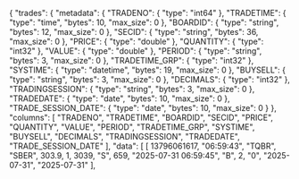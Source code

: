 {
    "trades": {
        "metadata": {
            "TRADENO": {
                "type": "int64"
            },
            "TRADETIME": {
                "type": "time",
                "bytes": 10,
                "max_size": 0
            },
            "BOARDID": {
                "type": "string",
                "bytes": 12,
                "max_size": 0
            },
            "SECID": {
                "type": "string",
                "bytes": 36,
                "max_size": 0
            },
            "PRICE": {
                "type": "double"
            },
            "QUANTITY": {
                "type": "int32"
            },
            "VALUE": {
                "type": "double"
            },
            "PERIOD": {
                "type": "string",
                "bytes": 3,
                "max_size": 0
            },
            "TRADETIME_GRP": {
                "type": "int32"
            },
            "SYSTIME": {
                "type": "datetime",
                "bytes": 19,
                "max_size": 0
            },
            "BUYSELL": {
                "type": "string",
                "bytes": 3,
                "max_size": 0
            },
            "DECIMALS": {
                "type": "int32"
            },
            "TRADINGSESSION": {
                "type": "string",
                "bytes": 3,
                "max_size": 0
            },
            "TRADEDATE": {
                "type": "date",
                "bytes": 10,
                "max_size": 0
            },
            "TRADE_SESSION_DATE": {
                "type": "date",
                "bytes": 10,
                "max_size": 0
            }
        },
        "columns": [
            "TRADENO",
            "TRADETIME",
            "BOARDID",
            "SECID",
            "PRICE",
            "QUANTITY",
            "VALUE",
            "PERIOD",
            "TRADETIME_GRP",
            "SYSTIME",
            "BUYSELL",
            "DECIMALS",
            "TRADINGSESSION",
            "TRADEDATE",
            "TRADE_SESSION_DATE"
        ],
        "data": [
            [
                13796061617,
                "06:59:43",
                "TQBR",
                "SBER",
                303.9,
                1,
                3039,
                "S",
                659,
                "2025-07-31 06:59:45",
                "B",
                2,
                "0",
                "2025-07-31",
                "2025-07-31"
            ],
